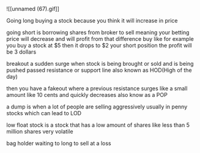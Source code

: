 ![[unnamed (67).gif]]

Going long buying a stock because you think it will increase in price  
  
going short is borrowing shares from broker to sell meaning your betting price will decrease and will profit from that difference buy like for example you buy a stock at $5 then it drops to $2 your short position the profit will be 3 dollars  
  
breakout a sudden surge when stock is being brought or sold and is being pushed passed resistance or support line also known as HOD(High of the day)  
  
then you have a fakeout where a previous resistance surges like a small amount like 10 cents and quickly decreases also know as a POP  
  
a dump is when a lot of people are selling aggressively usually in penny stocks which can lead to LOD  
  
low float stock is a stock that has a low amount of shares like less than 5 million shares very volatile  
  
  
bag holder waiting to long to sell at a loss